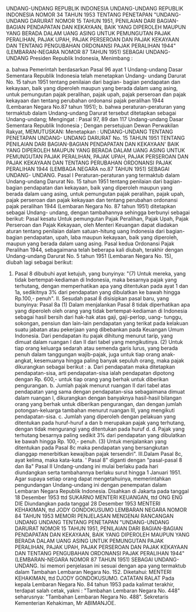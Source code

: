  UNDANG-UNDANG REPUBLIK INDONESIA UNDANG-UNDANG REPUBLIK INDONESIA NOMOR 34 TAHUN 1953 TENTANG PENETAPAN "UNDANG-UNDANG DARURAT NOMOR 15 TAHUN 1951, PENILAIAN DARI BAGIAN-BAGIAN PENDAPATAN DAN KEKAYAAN, BAIK YANG DIPEROLEH MAUPUN YANG BERADA DALAM UANG ASING UNTUK PEMUNGUTAN PAJAK PERALIHAN, PAJAK UPAH, PAJAK PERSEROAN DAN PAJAK KEKAYAAN DAN TENTANG PENGUBAHAN ORDONANSI PAJAK PERALIHAN 1944" (LEMBARAN-NEGARA NOMOR 87 TAHUN 1951) SEBAGAI UNDANG-UNDANG Presiden Republik Indonesia,
Menimbang :

a. bahwa Pemerintah berdasarkan Pasal 96 ayat 1 Undang-undang Dasar Sementara Republik Indonesia telah menetapkan Undang- undang Darurat No. 15 tahun 1951 tentang penilaian dari bagian- bagian pendapatan dan kekayaan, baik yang diperoleh maupun yang berada dalam uang asing, untuk pemungutan pajak peralihan, pajak upah, pajak perseroan dan pajak kekayaan dan tentang perubahan ordonansi pajak peralihan 1944 (Lembaran Negara No.87 tahun 1951);
b. bahwa peraturan-peraturan yang termaktub dalam Undang-undang Darurat tersebut ditetapkan sebagai Undang-undang;
Mengingat :
 Pasal 97, 89 dan 117 Undang-undang Dasar Sementara Republik Indonesia ; Dengan persetujuan Dewan Perwakilan Rakyat,
MEMUTUSKAN:
 Menetapkan : UNDANG-UNDANG TENTANG PENETAPAN UNDANG- UNDANG DARURAT No. 15 TAHUN 1951 TENTANG PENILAIAN DARI BAGIAN-BAGIAN PENDAPATAN DAN KEKAYAAN' BAIK YANG DIPEROLEH MAUPUN YANG BERADA DALAM UANG ASING UNTUK PEMUNGUTAN PAJAK PERALIHAN, PAJAK UPAH, PAJAK PERSEROAN DAN PAJAK KEKAYAAN DAN TENTANG PERUBAHAN ORDONANSI PAJAK PERALIHAN 1944 (LEMBAGA NEGARA no.87 TAHUN 1951) SEBAGAI UNDANG- UNDANG.
Pasal I
Peraturan-peraturan yang termaktub dalam Undang-undang Darurat No. 15 tahun 1951 tentang penilaian dari bagian-bagian pendapatan dan kekayaan, baik yang diperoleh maupun yang berada dalam uang asing, untuk pemungutan pajak peralihan, pajak upah, pajak perseroan dan pajak kekayaan dan tentang perubahan ordonansi pajak peralihan 1944 (Lembaran Negara No. 87 tahun 1951) ditetapkan sebagai Undang- undang, dengan tambahannya sehingga berbunyi sebagai berikut: Pasal kesatu Untuk pemungutan Pajak Peralihan, Pajak Upah, Pajak Perseroan dan Pajak Kekayaan, oleh Menteri Keuangan dapat diadakan aturan tentang penilaian dalam satuan-hitung uang Indonesia dari bagian-bagian pendapatan, upah, laba maupun kekayaan, baik yang diperoleh, maupun yang berada dalam uang asing. Pasal kedua Ordonansi Pajak Peralihan 1944, sebagaimana telah beberapa kali diubah, terakhir dengan Undang-undang Darurat No. 5 tahun 1951 (Lembaran Negara No. 15), diubah lagi sebagai berikut:
1. Pasal 8 dibubuhi ayat ketujuh, yang bunyinya: "(7) Untuk mereka, yang tidak bertempat-kediaman di Indonesia, maka besarnya pajak yang terhutang, dengan memperhatikan apa yang ditentukan pada ayat 1 dan 1a, sedikitnya 3% dari pendapatan yang dibulatkan ke bawah hingga Rp.100,- penuh". II. Sesudah pasal 8 disisipkan pasal baru, yang bunyinya: Pasal 8a (1) Dalam menjalankan Pasal 8 tidak diperhatikan apa yang diperoleh oleh orang yang tidak bertempat-kediaman di Indonesia sebagai hasil bersih dari hak-hak atas gaji, gaji-perlop, uang- tunggu, sokongan, pensiun dan lain-lain pendapatan yang terikat pada kelakuan suatu jabatan atau pekerjaan yang dibebankan pada Keuangan Umum Indonesia. Dari pendapatan itu pajak dihitung menurut tarip, yang dimuat dalam ruangan I dan II dari tabel yang mengikutinya.
(2) Untuk tiap orang keluarga sedarah atau semenda garis lurus, yang berada penuh dalam tanggungan wajib-pajak, juga untuk tiap orang anak-angkat, kesemuanya hingga paling banyak sepuluh orang, maka pajak dikurangkan sebagai berikut :
a. Dari pendapatan maka ditetapkan pendapatan-sisa, arti pendapatan-sisa ialah pendapatan dipotong dengan Rp. 600,- untuk tiap orang yang berhak untuk diberikan pengurangan.
b. Jumlah pajak menurut ruangan II dari tabel atas pendapatan yang sama dengan pendapatan-sisa sebagaimana dimuat dalam ruangan I, dikurangkan dengan banyaknya hasil-hasil bilangan orang yang berhak untuk diberikan pengurangan, dan dengan jumlah potongan-keluarga tambahan menurut ruangan III, yang mengikuti pendapatan-sisa.
c. Jumlah yang diperoleh dengan pelakuan yang ditentukan pada huruf-huruf a dan b merupakan pajak yang terhutang, dengan tidak mengurangi yang ditentukan pada huruf d.
d. Pajak yang terhutang besarnya paling sedikit 3% dari pendapatan yang dibulatkan ke bawah hingga Rp. 100,- penuh.
(3) Untuk menjalankan yang ditentukan pada Pasal 8c maka pendapatan yang bersangkutan dianggap menerbitkan kewajiban pajak tersendiri". III.Dalam Pasal 8c, ayat kelima, maka kata-kata. ' Pasal 8" diganti dengan "pasal-pasal 8 dan 8a"
Pasal II
Undang-undang ini mulai berlaku pada hari diundangkan serta tambahannya berlaku surut hingga 1 Januari 1951. Agar supaya setiap orang dapat mengetahuinya, memerintahkan pengundangan Undang-undang ini dengan penempatan dalam Lembaran Negara Republik Indonesia. Disahkan di Jakarta pada tanggal 18 Desember 1953 ttd SUKARNO MENTERI KEUANGAN, ttd ONG ENG DIE Diundangkan pada tanggal 28 Desember 1953 MENTERI KEHAKIMAN, ttd JODY GONDOKUSUMO LEMBARAN NEGARA NOMOR 84 TAHUN 1953 MEMORI PENJELASAN MENGENAI RANCANGAN UNDANG UNDANG TENTANG PENETAPAN "UNDANG-UNDANG DARURAT NOMOR 15 TAHUN 1951, PENILAIAN DARI BAGIAN-BAGIAN PENDAPATAN DAN KEKAYAAN, BAIK YANG DIPEROLEH MAUPUN YANG BERADA DALAM UANG ASING UNTUK PEMUNGUTAN PAJAK PERALIHAN, PAJAK UPAH, PAJAK PERSEROAN DAN PAJAK KEKAYAAN DAN TENTANG PENGUBAHAN ORDONANSI PAJAK PERALIHAN 1944" (LEMBARAN-NEGARA NOMOR 87 TAHUN 1951) SEBAGAI UNDANG-UNDANG. Isi memori penjelasan ini sesuai dengan apa yang termaktub dalam Tambahan Lembaran Negara No. 152. Diketahui: MENTERI KEHAKIMAN, ttd DJODY GONDOKUSUMO. CATATAN RALAT Pada kepala Lembaran Negara No. 84 tahun 1953 pada kalimat terakhir, terdapat salah cetak, yakni : "Tambahan Lembaran Negara No. 448" seharusnya: "Tambahan Lembaran Negara No. 488". Sekretaris Kementerian Kehakiman, Mr ABIMANJOE.